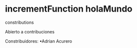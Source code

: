 ﻿# incrementFunction holaMundo

constributions

Abierto a contribuciones

Constribuidores:
•Adrian Acurero
